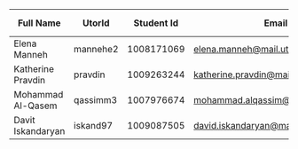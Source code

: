 | Full Name         | UtorId   | Student Id | Email                              | Best Way to Connect | Slack User Name   |
| ----------------- | -------- | ---------- | ---------------------------------- | ------------------- | ----------------- |
| Elena Manneh      | mannehe2 | 1008171069 | elena.manneh@mail.utoronto.ca      | +14379990518        | Elena Manneh      |
| Katherine Pravdin | pravdin  | 1009263244 | katherine.pravdin@mail.utornto.ca  | Email               | Katherine Pravdin |
| Mohammad Al-Qasem | qassimm3 | 1007976674 | mohammad.alqassim@mail.utoronto.ca | +16475683147        | Mohammad Qassim   |
| Davit Iskandaryan | iskand97 | 1009087505 | david.iskandaryan@mail.utoronto.ca | Email               | David Iskandaryan |
